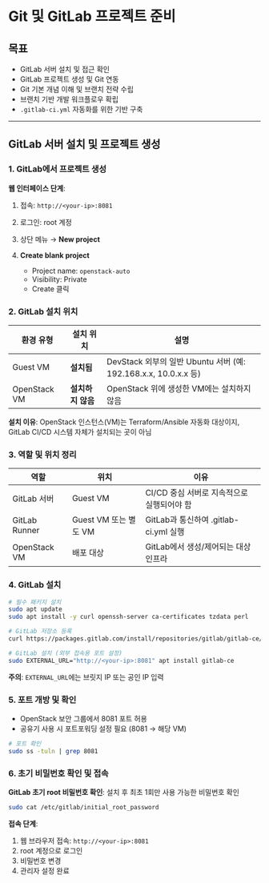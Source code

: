 # Git 및 GitLab 프로젝트 준비

## 목표

* GitLab 서버 설치 및 접근 확인
* GitLab 프로젝트 생성 및 Git 연동
* Git 기본 개념 이해 및 브랜치 전략 수립
* 브랜치 기반 개발 워크플로우 확립
* `.gitlab-ci.yml` 자동화를 위한 기반 구축

---

## GitLab 서버 설치 및 프로젝트 생성

### 1. GitLab에서 프로젝트 생성

**웹 인터페이스 단계**:

1. 접속: `http://<your-ip>:8081`
2. 로그인: root 계정
3. 상단 메뉴 → **New project**
4. **Create blank project**

   * Project name: `openstack-auto`
   * Visibility: Private
   * Create 클릭

### 2. GitLab 설치 위치

| 환경 유형        | 설치 위치       | 설명                                                     |
| ------------ | ----------- | ------------------------------------------------------ |
| Guest VM     | **설치됨**     | DevStack 외부의 일반 Ubuntu 서버 (예: 192.168.x.x, 10.0.x.x 등) |
| OpenStack VM | **설치하지 않음** | OpenStack 위에 생성한 VM에는 설치하지 않음                          |

**설치 이유**: OpenStack 인스턴스(VM)는 Terraform/Ansible 자동화 대상이지, GitLab CI/CD 시스템 자체가 설치되는 곳이 아님

### 3. 역할 및 위치 정리

| 역할            | 위치                | 이유                             |
| ------------- | ----------------- | ------------------------------ |
| GitLab 서버     | Guest VM          | CI/CD 중심 서버로 지속적으로 실행되어야 함     |
| GitLab Runner | Guest VM 또는 별도 VM | GitLab과 통신하여 .gitlab-ci.yml 실행 |
| OpenStack VM  | 배포 대상             | GitLab에서 생성/제어되는 대상 인프라        |

### 4. GitLab 설치

```bash
# 필수 패키지 설치
sudo apt update
sudo apt install -y curl openssh-server ca-certificates tzdata perl

# GitLab 저장소 등록
curl https://packages.gitlab.com/install/repositories/gitlab/gitlab-ce/script.deb.sh | sudo bash

# GitLab 설치 (외부 접속용 포트 설정)
sudo EXTERNAL_URL="http://<your-ip>:8081" apt install gitlab-ce
```

**주의**: `EXTERNAL_URL`에는 브릿지 IP 또는 공인 IP 입력

### 5. 포트 개방 및 확인

* OpenStack 보안 그룹에서 8081 포트 허용
* 공유기 사용 시 포트포워딩 설정 필요 (8081 → 해당 VM)

```bash
# 포트 확인
sudo ss -tuln | grep 8081
```

### 6. 초기 비밀번호 확인 및 접속

**GitLab 초기 root 비밀번호 확인**: 설치 후 최초 1회만 사용 가능한 비밀번호 확인

```bash
sudo cat /etc/gitlab/initial_root_password
```

**접속 단계**:

1. 웹 브라우저 접속: `http://<your-ip>:8081`
2. root 계정으로 로그인
3. 비밀번호 변경
4. 관리자 설정 완료
